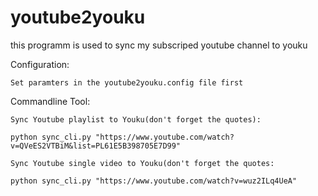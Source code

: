 # youtube2youku
this programm is used to sync my subscriped youtube channel to youku

Configuration:
    
    Set paramters in the youtube2youku.config file first

Commandline Tool:

    Sync Youtube playlist to Youku(don't forget the quotes):
    
    python sync_cli.py "https://www.youtube.com/watch?v=QVeES2VTBiM&list=PL61E5B398705E7D99"
    
    Sync Youtube single video to Youku(don't forget the quotes:
    
    python sync_cli.py "https://www.youtube.com/watch?v=wuz2ILq4UeA"
